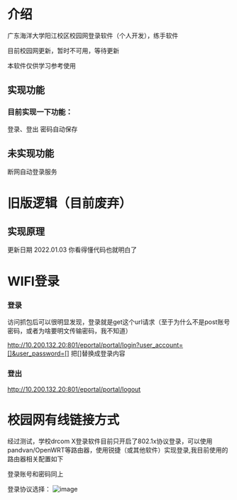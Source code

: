 # 介绍
广东海洋大学阳江校区校园网登录软件（个人开发），练手软件

目前校园网更新，暂时不可用，等待更新

本软件仅供学习参考使用

## 实现功能
### 目前实现一下功能：
登录、登出
密码自动保存

## 未实现功能
断网自动登录服务


# 旧版逻辑（目前废弃）
## 实现原理
更新日期 2022.01.03
你看得懂代码也就明白了

# WIFI登录

### 登录
访问抓包后可以很明显发现，登录就是get这个url请求（至于为什么不是post账号密码，或者为啥要明文传输密码，我不知道）

http://10.200.132.20:801/eportal/portal/login?user_account=[]&user_password=[]
把[]替换成登录内容



### 登出
http://10.200.132.20:801/eportal/portal/logout

# 校园网有线链接方式

经过测试，学校drcom X登录软件目前只开启了802.1x协议登录，可以使用pandvan/OpenWRT等路由器，使用锐捷（或其他软件）实现登录,我目前使用的路由器相关配置如下

登录账号和密码同上

登录协议选择：
![image](https://user-images.githubusercontent.com/49276659/193325371-1c9f8877-50fb-46cb-9cab-e5eca6d94352.png)








